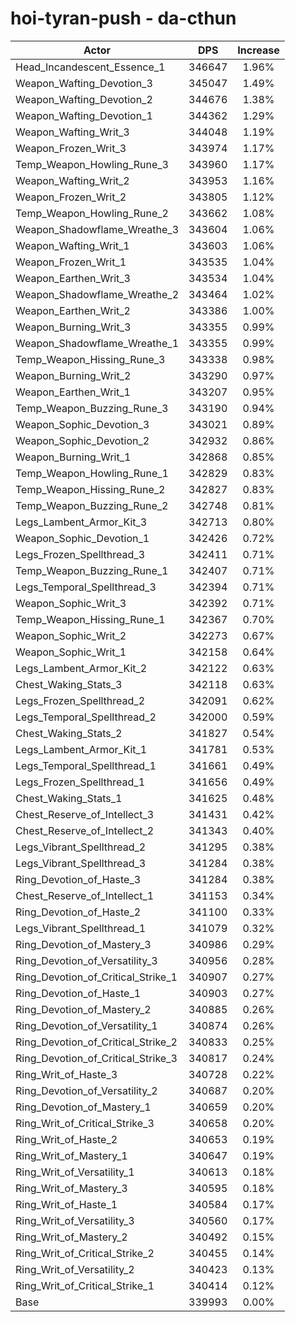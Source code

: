 # hoi-tyran-push - da-cthun
| Actor | DPS | Increase |
|---|:---:|:---:|
|Head_Incandescent_Essence_1|346647|1.96%|
|Weapon_Wafting_Devotion_3|345047|1.49%|
|Weapon_Wafting_Devotion_2|344676|1.38%|
|Weapon_Wafting_Devotion_1|344362|1.29%|
|Weapon_Wafting_Writ_3|344048|1.19%|
|Weapon_Frozen_Writ_3|343974|1.17%|
|Temp_Weapon_Howling_Rune_3|343960|1.17%|
|Weapon_Wafting_Writ_2|343953|1.16%|
|Weapon_Frozen_Writ_2|343805|1.12%|
|Temp_Weapon_Howling_Rune_2|343662|1.08%|
|Weapon_Shadowflame_Wreathe_3|343604|1.06%|
|Weapon_Wafting_Writ_1|343603|1.06%|
|Weapon_Frozen_Writ_1|343535|1.04%|
|Weapon_Earthen_Writ_3|343534|1.04%|
|Weapon_Shadowflame_Wreathe_2|343464|1.02%|
|Weapon_Earthen_Writ_2|343386|1.00%|
|Weapon_Burning_Writ_3|343355|0.99%|
|Weapon_Shadowflame_Wreathe_1|343355|0.99%|
|Temp_Weapon_Hissing_Rune_3|343338|0.98%|
|Weapon_Burning_Writ_2|343290|0.97%|
|Weapon_Earthen_Writ_1|343207|0.95%|
|Temp_Weapon_Buzzing_Rune_3|343190|0.94%|
|Weapon_Sophic_Devotion_3|343021|0.89%|
|Weapon_Sophic_Devotion_2|342932|0.86%|
|Weapon_Burning_Writ_1|342868|0.85%|
|Temp_Weapon_Howling_Rune_1|342829|0.83%|
|Temp_Weapon_Hissing_Rune_2|342827|0.83%|
|Temp_Weapon_Buzzing_Rune_2|342748|0.81%|
|Legs_Lambent_Armor_Kit_3|342713|0.80%|
|Weapon_Sophic_Devotion_1|342426|0.72%|
|Legs_Frozen_Spellthread_3|342411|0.71%|
|Temp_Weapon_Buzzing_Rune_1|342407|0.71%|
|Legs_Temporal_Spellthread_3|342394|0.71%|
|Weapon_Sophic_Writ_3|342392|0.71%|
|Temp_Weapon_Hissing_Rune_1|342367|0.70%|
|Weapon_Sophic_Writ_2|342273|0.67%|
|Weapon_Sophic_Writ_1|342158|0.64%|
|Legs_Lambent_Armor_Kit_2|342122|0.63%|
|Chest_Waking_Stats_3|342118|0.63%|
|Legs_Frozen_Spellthread_2|342091|0.62%|
|Legs_Temporal_Spellthread_2|342000|0.59%|
|Chest_Waking_Stats_2|341827|0.54%|
|Legs_Lambent_Armor_Kit_1|341781|0.53%|
|Legs_Temporal_Spellthread_1|341661|0.49%|
|Legs_Frozen_Spellthread_1|341656|0.49%|
|Chest_Waking_Stats_1|341625|0.48%|
|Chest_Reserve_of_Intellect_3|341431|0.42%|
|Chest_Reserve_of_Intellect_2|341343|0.40%|
|Legs_Vibrant_Spellthread_2|341295|0.38%|
|Legs_Vibrant_Spellthread_3|341284|0.38%|
|Ring_Devotion_of_Haste_3|341284|0.38%|
|Chest_Reserve_of_Intellect_1|341153|0.34%|
|Ring_Devotion_of_Haste_2|341100|0.33%|
|Legs_Vibrant_Spellthread_1|341079|0.32%|
|Ring_Devotion_of_Mastery_3|340986|0.29%|
|Ring_Devotion_of_Versatility_3|340956|0.28%|
|Ring_Devotion_of_Critical_Strike_1|340907|0.27%|
|Ring_Devotion_of_Haste_1|340903|0.27%|
|Ring_Devotion_of_Mastery_2|340885|0.26%|
|Ring_Devotion_of_Versatility_1|340874|0.26%|
|Ring_Devotion_of_Critical_Strike_2|340833|0.25%|
|Ring_Devotion_of_Critical_Strike_3|340817|0.24%|
|Ring_Writ_of_Haste_3|340728|0.22%|
|Ring_Devotion_of_Versatility_2|340687|0.20%|
|Ring_Devotion_of_Mastery_1|340659|0.20%|
|Ring_Writ_of_Critical_Strike_3|340658|0.20%|
|Ring_Writ_of_Haste_2|340653|0.19%|
|Ring_Writ_of_Mastery_1|340647|0.19%|
|Ring_Writ_of_Versatility_1|340613|0.18%|
|Ring_Writ_of_Mastery_3|340595|0.18%|
|Ring_Writ_of_Haste_1|340584|0.17%|
|Ring_Writ_of_Versatility_3|340560|0.17%|
|Ring_Writ_of_Mastery_2|340492|0.15%|
|Ring_Writ_of_Critical_Strike_2|340455|0.14%|
|Ring_Writ_of_Versatility_2|340423|0.13%|
|Ring_Writ_of_Critical_Strike_1|340414|0.12%|
|Base|339993|0.00%|
